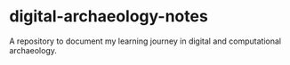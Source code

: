# digital-archaeology-notes
A repository to document my learning journey in digital and computational archaeology.
